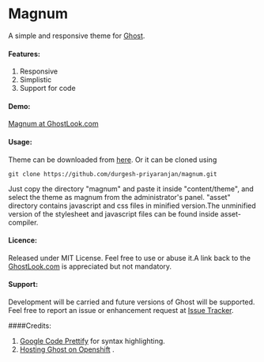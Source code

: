 # Magnum

A  simple and responsive theme for [Ghost](http://github.com/tryghost/ghost/).

#### Features:
1) Responsive
2) Simplistic
3) Support for code


#### Demo:
[Magnum at GhostLook.com](http://magnum.ghostlook.com/)


#### Usage:
Theme can be downloaded from [here](https://github.com/durgesh-priyaranjan/magnum/archive/master.zip). Or it can be cloned using

    git clone https://github.com/durgesh-priyaranjan/magnum.git
    
Just copy the directory "magnum" and paste it inside "content/theme", and select the theme as magnum from the administrator's panel. "asset" directory contains javascript and css files in minified version.The unminified version of the stylesheet and javascript files can be found inside asset-compiler.


#### Licence:
Released under MIT License. Feel free to use or abuse it.A link back to the [GhostLook.com](http://magnum.ghostlook.com/) is appreciated but not mandatory.

#### Support:
Development will be carried and future versions of Ghost will be supported. Feel free to report an issue or enhancement request at [Issue Tracker](https://github.com/durgesh-priyaranjan/magnum/issues). 

####Credits:
1) [Google Code Prettify](http://code.google.com/p/google-code-prettify/) for syntax highlighting.
2) [Hosting Ghost on Openshift](https://github.com/Laures/ghost-openshift-quickstart) .
